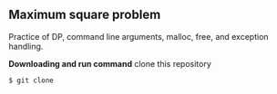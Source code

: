 ## Maximum square problem
Practice of DP, command line arguments, malloc, free, and exception handling. 

**Downloading and run command**
clone this repository
```
$ git clone
```
